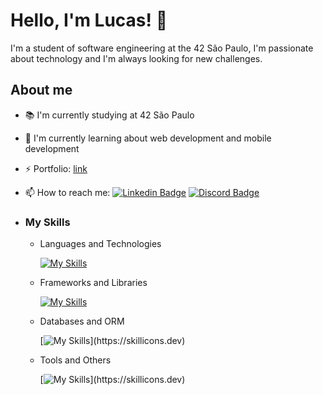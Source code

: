 # Hello, I'm Lucas! 👋

I'm a student of software engineering at the 42 São Paulo, I'm passionate about technology and I'm always looking for new challenges.

## About me

- 📚 I'm currently studying at 42 São Paulo
- 🌱 I'm currently learning about web development and mobile development
- ⚡ Portfolio: [link](https://my-portfolio-cyan-two.vercel.app/)
- 📫 How to reach me:
  [![Linkedin Badge](https://img.shields.io/badge/-Lucas%20Pires-2a313d?style=flat-square&logo=Linkedin&logoColor=white&link=https://www.linkedin.com/in/lucas-pires-9b5b1b1b3/)](https://www.linkedin.com/in/ilucaspires/)
  [![Discord Badge](https://img.shields.io/badge/-LucasPires%231962-2a313d?style=flat-square&logo=Discord&logoColor=white&link=https://discordapp.com/users/LucasPires%231962/)](https://discordapp.com/users/71000000000000000/)

- ### My Skills

  - Languages and Technologies

      [![My Skills](https://skillicons.dev/icons?i=js,ts,html,md,css,py,c,php)](https://skillicons.dev)

  - Frameworks and Libraries

      [![My Skills](https://skillicons.dev/icons?i=react,express,flask,next,tailwind,bootstrap,vite,sass)](https://skillicons.dev)

  - Databases and ORM

      [![My Skills](https://skillicons.dev/icons?i=postgresql,mysql,mongo,prisma,sequelize,)](https://skillicons.dev)

  - Tools and Others

      [![My Skills](https://skillicons.dev/icons?i=git,github,vscode,linux,docker,figma,)](https://skillicons.dev)


